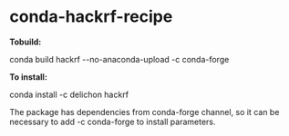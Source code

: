 # conda-hackrf-recipe

**Tobuild:**

conda build hackrf --no-anaconda-upload -c conda-forge


**To install:**

conda install -c delichon hackrf 

The package has dependencies from conda-forge channel, so it can be necessary to add -c conda-forge to install parameters.
